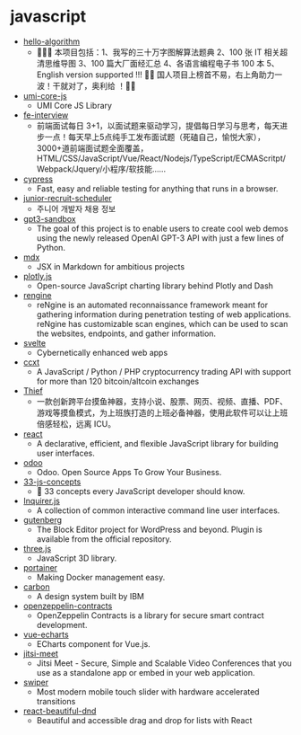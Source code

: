 # javascript
- [hello-algorithm](https://github.com/geekxh/hello-algorithm)
  - 🙈🙉🙊 本项目包括：1、我写的三十万字图解算法题典 2、100 张 IT 相关超清思维导图 3、100 篇大厂面经汇总 4、各语言编程电子书 100 本 5、English version supported !!! 🚀🚀 国人项目上榜首不易，右上角助力一波！干就对了，奥利给 ！🚀🚀
- [umi-core-js](https://github.com/umi-top/umi-core-js)
  - UMI Core JS Library
- [fe-interview](https://github.com/haizlin/fe-interview)
  - 前端面试每日 3+1，以面试题来驱动学习，提倡每日学习与思考，每天进步一点！每天早上5点纯手工发布面试题（死磕自己，愉悦大家），3000+道前端面试题全面覆盖，HTML/CSS/JavaScript/Vue/React/Nodejs/TypeScript/ECMAScritpt/Webpack/Jquery/小程序/软技能……
- [cypress](https://github.com/cypress-io/cypress)
  - Fast, easy and reliable testing for anything that runs in a browser.
- [junior-recruit-scheduler](https://github.com/jojoldu/junior-recruit-scheduler)
  - 주니어 개발자 채용 정보
- [gpt3-sandbox](https://github.com/shreyashankar/gpt3-sandbox)
  - The goal of this project is to enable users to create cool web demos using the newly released OpenAI GPT-3 API with just a few lines of Python.
- [mdx](https://github.com/mdx-js/mdx)
  - JSX in Markdown for ambitious projects
- [plotly.js](https://github.com/plotly/plotly.js)
  - Open-source JavaScript charting library behind Plotly and Dash
- [rengine](https://github.com/yogeshojha/rengine)
  - reNgine is an automated reconnaissance framework meant for gathering information during penetration testing of web applications. reNgine has customizable scan engines, which can be used to scan the websites, endpoints, and gather information.
- [svelte](https://github.com/sveltejs/svelte)
  - Cybernetically enhanced web apps
- [ccxt](https://github.com/ccxt/ccxt)
  - A JavaScript / Python / PHP cryptocurrency trading API with support for more than 120 bitcoin/altcoin exchanges
- [Thief](https://github.com/cteamx/Thief)
  - 一款创新跨平台摸鱼神器，支持小说、股票、网页、视频、直播、PDF、游戏等摸鱼模式，为上班族打造的上班必备神器，使用此软件可以让上班倍感轻松，远离 ICU。
- [react](https://github.com/facebook/react)
  - A declarative, efficient, and flexible JavaScript library for building user interfaces.
- [odoo](https://github.com/odoo/odoo)
  - Odoo. Open Source Apps To Grow Your Business.
- [33-js-concepts](https://github.com/leonardomso/33-js-concepts)
  - 📜 33 concepts every JavaScript developer should know.
- [Inquirer.js](https://github.com/SBoudrias/Inquirer.js)
  - A collection of common interactive command line user interfaces.
- [gutenberg](https://github.com/WordPress/gutenberg)
  - The Block Editor project for WordPress and beyond. Plugin is available from the official repository.
- [three.js](https://github.com/mrdoob/three.js)
  - JavaScript 3D library.
- [portainer](https://github.com/portainer/portainer)
  - Making Docker management easy.
- [carbon](https://github.com/carbon-design-system/carbon)
  - A design system built by IBM
- [openzeppelin-contracts](https://github.com/OpenZeppelin/openzeppelin-contracts)
  - OpenZeppelin Contracts is a library for secure smart contract development.
- [vue-echarts](https://github.com/ecomfe/vue-echarts)
  - ECharts component for Vue.js.
- [jitsi-meet](https://github.com/jitsi/jitsi-meet)
  - Jitsi Meet - Secure, Simple and Scalable Video Conferences that you use as a standalone app or embed in your web application.
- [swiper](https://github.com/nolimits4web/swiper)
  - Most modern mobile touch slider with hardware accelerated transitions
- [react-beautiful-dnd](https://github.com/atlassian/react-beautiful-dnd)
  - Beautiful and accessible drag and drop for lists with React
